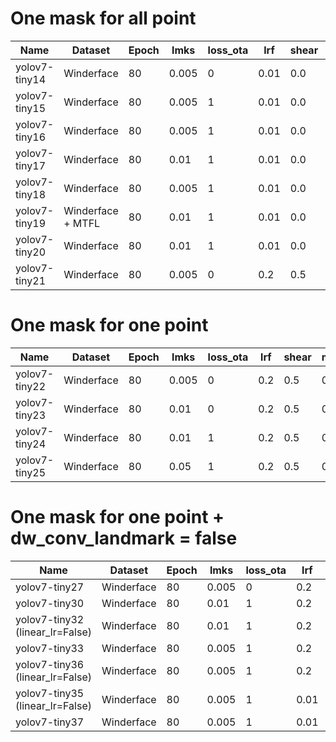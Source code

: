 # One mask for all point

| Name          | Dataset           | Epoch | lmks  | loss_ota | lrf  | shear | mixup | mosaic | batchsize | Easy   | Medium | Hard   |
| ------------- | ----------------- | ----- | ----- | -------- | ---- | ----- | ----- | ------ | --------- | ------ | ------ | ------ |
| yolov7-tiny14 | Winderface        | 80    | 0.005 | 0        | 0.01 | 0.0   | 0     | 0.5    | 32        | 0.9336 | 0.9146 | 0.7996 |
| yolov7-tiny15 | Winderface        | 80    | 0.005 | 1        | 0.01 | 0.0   | 0     | 0.5    | 32        | 0.9320 | 0.9098 | 0.8016 |
| yolov7-tiny16 | Winderface        | 80    | 0.005 | 1        | 0.01 | 0.0   | 0.05  | 1.0    | 32        | 0.9364 | 0.9151 | 0.8055 |
| yolov7-tiny17 | Winderface        | 80    | 0.01  | 1        | 0.01 | 0.0   | 0.05  | 1.0    | 32        | 0.9362 | 0.9151 | 0.8065 |
| yolov7-tiny18 | Winderface        | 80    | 0.005 | 1        | 0.01 | 0.0   | 0.05  | 1.0    | 16        | 0.9384 | 0.9172 | 0.8073 |
| yolov7-tiny19 | Winderface + MTFL | 80    | 0.01  | 1        | 0.01 | 0.0   | 0.05  | 1.0    | 16        | 0.1371 | 0.0742 | 0.0309 |
| yolov7-tiny20 | Winderface        | 80    | 0.01  | 1        | 0.01 | 0.0   | 0.05  | 1.0    | 16        | 0.9371 | 0.9170 | 0.8094 |
| yolov7-tiny21 | Winderface        | 80    | 0.005 | 0        | 0.2  | 0.5   | 0     | 0.5    | 16        | 0.9391 | 0.9175 | 0.8003 |

# One mask for one point

| Name          | Dataset    | Epoch | lmks  | loss_ota | lrf | shear | mixup | mosaic | batchsize | Easy   | Medium | Hard   |
| ------------- | ---------- | ----- | ----- | -------- | --- | ----- | ----- | ------ | --------- | ------ | ------ | ------ |
| yolov7-tiny22 | Winderface | 80    | 0.005 | 0        | 0.2 | 0.5   | 0     | 0.5    | 16        | 0.9407 | 0.9191 | 0.7985 |
| yolov7-tiny23 | Winderface | 80    | 0.01  | 0        | 0.2 | 0.5   | 0     | 0.5    | 16        | 0.9401 | 0.9182 | 0.8006 |
| yolov7-tiny24 | Winderface | 80    | 0.01  | 1        | 0.2 | 0.5   | 0     | 0.5    | 16        | 0.9378 | 0.9165 | 0.8028 |
| yolov7-tiny25 | Winderface | 80    | 0.05  | 1        | 0.2 | 0.5   | 0     | 0.5    | 16        | 0.9222 | 0.8990 | 0.7768 |

# One mask for one point + dw_conv_landmark = false

| Name                            | Dataset    | Epoch | lmks  | loss_ota | lrf  | shear | mixup | mosaic | batchsize | Easy   | Medium | Hard   |
| ------------------------------- | ---------- | ----- | ----- | -------- | ---- | ----- | ----- | ------ | --------- | ------ | ------ | ------ |
| yolov7-tiny27                   | Winderface | 80    | 0.005 | 0        | 0.2  | 0.5   | 0     | 0.5    | 16        | 0.9375 | 0.9175 | 0.7992 |
| yolov7-tiny30                   | Winderface | 80    | 0.01  | 1        | 0.2  | 0.5   | 0.05  | 1.0    | 16        | 0.9378 | 0.9172 | 0.7987 |
| yolov7-tiny32 (linear_lr=False) | Winderface | 80    | 0.01  | 1        | 0.2  | 0.5   | 0.05  | 1.0    | 16        | 0.9374 | 0.9169 | 0.8011 |
| yolov7-tiny33                   | Winderface | 80    | 0.005 | 1        | 0.2  | 0.5   | 0.05  | 1.0    | 16        | 0.9402 | 0.9197 | 0.8038 |
| yolov7-tiny36 (linear_lr=False) | Winderface | 80    | 0.005 | 1        | 0.2  | 0.5   | 0.05  | 1.0    | 16        | 0.9351 | 0.9167 | 0.7995 |
| yolov7-tiny35 (linear_lr=False) | Winderface | 80    | 0.005 | 1        | 0.01 | 0.0   | 0.05  | 1.0    | 16        | 0.9339 | 0.9163 | 0.7996 |
| yolov7-tiny37                   | Winderface | 80    | 0.005 | 1        | 0.01 | 0.0   | 0.05  | 1.0    | 16        | 0.9362 | 0.9175 | 0.8010 |
